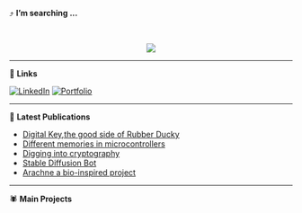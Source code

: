 :arrow_heading_up: **I’m searching ...**

<br>
<p align="center"><a href="https://github.com/aleph8">
      <img align="center" src="https://github-readme-stats.vercel.app/api?username=aleph8&theme=dark&show_icons=true&hide=prs,issues,contribs&line_height=20&disable_animations=false">  
</a></p>

*** 

:link: **Links**

[![LinkedIn](https://img.shields.io/badge/-LinkedIn-black?style=for-the-badge&logo=linkedin&logoColor=white)](https://www.linkedin.com/in/alegpwk/?locale=en_US "Linkedin")
[![Portfolio](https://img.shields.io/badge/-Portfolio-black?style=for-the-badge&logo=gnometerminal&logoColor=white)](https://www.alejandrogp.com/ "alejandrogp.com")

***

:pencil: **Latest Publications**

<!-- PUBLICATIONS-LIST:START -->

- [Digital Key,the good side of Rubber Ducky](https://www.alejandrogp.com/electronics/digital-keythe-good-side-of-rubber-ducky)
- [Different memories in microcontrollers](https://www.alejandrogp.com/electronics/different-memories-in-microcontrollers)
- [Digging into cryptography](https://www.alejandrogp.com/software/digging-into-cryptography)
- [Stable Diffusion Bot](https://www.alejandrogp.com/software/stable-diffusion-bot)
- [Arachne a bio-inspired project](https://www.alejandrogp.com/laboratory/arachne)

<!-- PUBLICATIONS-LIST:END -->

***
:spider: **Main Projects**


